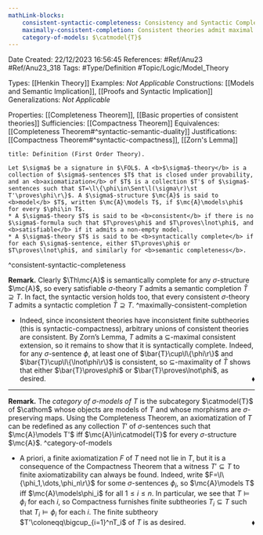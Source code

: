 ```yaml
---
mathLink-blocks:
    consistent-syntactic-completeness: Consistency and Syntactic Completeness
    maximally-consistent-completion: Consistent theories admit maximal completions
    category-of-models: $\catmodel{T}$
---
```


<div class="topSpace"></div>

Date Created: 22/12/2023 16:56:45
References: #Ref/Anu23 #Ref/Anu23_318
Tags: #Type/Definition #Topic/Logic/Model_Theory

Types: [[Henkin Theory]]
Examples: <i>Not Applicable</i>
Constructions: [[Models and Semantic Implication]], [[Proofs and Syntactic Implication]]
Generalizations: <i>Not Applicable</i>

Properties: [[Completeness Theorem]], [[Basic properties of consistent theories]]
Sufficiencies: [[Compactness Theorem]]
Equivalences: [[Completeness Theorem#^syntactic-semantic-duality]]
Justifications: [[Compactness Theorem#^syntactic-compactness]], [[Zorn's Lemma]]

``` ad-Definition
title: Definition (First Order Theory).

Let $\sigma$ be a signature in $\FOL$. A <b>$\sigma$-theory</b> is a collection of $\sigma$-sentences $T$ that is closed under provability, and an <b>axiomatization</b> of $T$ is a collection $T'$ of $\sigma$-sentences such that $T=\l\{\phi\in\Sent\l(\sigma\r)\st T'\proves\phi\r\}$. A $\sigma$-structure $\mc{A}$ is said to <b>model</b> $T$, written $\mc{A}\models T$, if $\mc{A}\models\phi$ for every $\phi\in T$.
* A $\sigma$-theory $T$ is said to be <b>consistent</b> if there is no $\sigma$-formula such that $T\proves\phi$ and $T\proves\lnot\phi$, and <b>satisfiable</b> if it admits a non-empty model.
* A $\sigma$-theory $T$ is said to be <b>syntactically complete</b> if for each $\sigma$-sentence, either $T\proves\phi$ or $T\proves\lnot\phi$, and similarly for <b>semantic completeness</b>.

```
^consistent-syntactic-completeness

<b>Remark.</b> Clearly $\Th\mc{A}$ is semantically complete for any $\sigma$-structure $\mc{A}$, so every satisfiable $\sigma$-theory $T$ admits a semantic completion $\bar{T}\supseteq T$. In fact, the syntactic version holds too, that every consistent $\sigma$-theory $T$ admits a syntactic completion $\bar{T}\supseteq T$. ^maximally-consistent-completion
* Indeed, since inconsistent theories have inconsistent finite subtheories (this is syntactic-compactness), arbitrary unions of consistent theories are consistent. By Zorn’s Lemma, $T$ admits a $\subseteq$-maximal consistent extension, so it remains to show that it is syntactically complete. Indeed, for any $\sigma$-sentence $\phi$, at least one of $\bar{T}\cup\l\{\phi\r\}$ and $\bar{T}\cup\l\{\lnot\phi\r\}$ is consistent, so $\subseteq$-maximality of $\bar{T}$ shows that either $\bar{T}\proves\phi$ or $\bar{T}\proves\lnot\phi$, as desired.<span style="float:right;">$\blacklozenge$</span>

---

<b>Remark.</b> The <i>category of $\sigma$-models of $T$</i> is the subcategory $\catmodel{T}$ of $\cathom$ whose objects are models of $T$ and whose morphisms are $\sigma$-preserving maps. Using the Completeness Theorem, an axiomatization of $T$ can be redefined as any collection $T'$ of $\sigma$-sentences such that $\mc{A}\models T'$ iff $\mc{A}\in\catmodel{T}$ for every $\sigma$-structure $\mc{A}$. ^category-of-models
* A priori, a finite axiomatization $F$ of $T$ need not lie in $T$, but it is a consequence of the Compactness Theorem that a witness $T'\subseteq T$ to finite axiomatizability can always be found. Indeed, write $F=\l\{\phi_1,\dots,\phi_n\r\}$ for some $\sigma$-sentences $\phi_i$, so $\mc{A}\models T$ iff $\mc{A}\models\phi_i$ for all $1\leq i\leq n$. In particular, we see that $T\models\phi_i$ for each $i$, so Compactness furnishes finite subtheories $T_i\subseteq T$ such that $T_i\models\phi_i$ for each $i$. The finite subtheory $T'\coloneqq\bigcup_{i=1}^nT_i$ of $T$ is as desired.<span style="float:right;">$\blacklozenge$</span>
